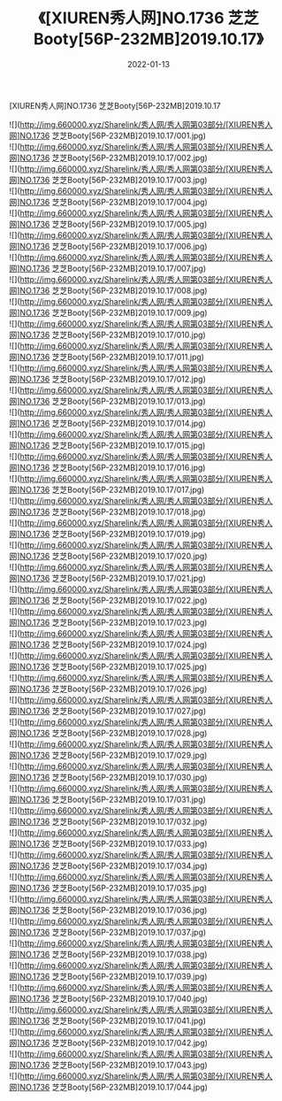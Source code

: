 ﻿---
layout: post
title:  《[XIUREN秀人网]NO.1736 芝芝Booty[56P-232MB]2019.10.17》
date:   2022-01-13
img: http://img.660000.xyz/Sharelink/秀人网/秀人网第03部分/[XIUREN秀人网]NO.1736 芝芝Booty[56P-232MB]2019.10.17/000.jpg
categories: [美女, 清纯, 唯美]
---

[XIUREN秀人网]NO.1736 芝芝Booty[56P-232MB]2019.10.17

 ![](http://img.660000.xyz/Sharelink/秀人网/秀人网第03部分/[XIUREN秀人网]NO.1736 芝芝Booty[56P-232MB]2019.10.17/001.jpg) <br>![](http://img.660000.xyz/Sharelink/秀人网/秀人网第03部分/[XIUREN秀人网]NO.1736 芝芝Booty[56P-232MB]2019.10.17/002.jpg) <br>![](http://img.660000.xyz/Sharelink/秀人网/秀人网第03部分/[XIUREN秀人网]NO.1736 芝芝Booty[56P-232MB]2019.10.17/003.jpg) <br>![](http://img.660000.xyz/Sharelink/秀人网/秀人网第03部分/[XIUREN秀人网]NO.1736 芝芝Booty[56P-232MB]2019.10.17/004.jpg) <br>![](http://img.660000.xyz/Sharelink/秀人网/秀人网第03部分/[XIUREN秀人网]NO.1736 芝芝Booty[56P-232MB]2019.10.17/005.jpg) <br>![](http://img.660000.xyz/Sharelink/秀人网/秀人网第03部分/[XIUREN秀人网]NO.1736 芝芝Booty[56P-232MB]2019.10.17/006.jpg) <br>![](http://img.660000.xyz/Sharelink/秀人网/秀人网第03部分/[XIUREN秀人网]NO.1736 芝芝Booty[56P-232MB]2019.10.17/007.jpg) <br>![](http://img.660000.xyz/Sharelink/秀人网/秀人网第03部分/[XIUREN秀人网]NO.1736 芝芝Booty[56P-232MB]2019.10.17/008.jpg) <br>![](http://img.660000.xyz/Sharelink/秀人网/秀人网第03部分/[XIUREN秀人网]NO.1736 芝芝Booty[56P-232MB]2019.10.17/009.jpg) <br>![](http://img.660000.xyz/Sharelink/秀人网/秀人网第03部分/[XIUREN秀人网]NO.1736 芝芝Booty[56P-232MB]2019.10.17/010.jpg) <br>![](http://img.660000.xyz/Sharelink/秀人网/秀人网第03部分/[XIUREN秀人网]NO.1736 芝芝Booty[56P-232MB]2019.10.17/011.jpg) <br>![](http://img.660000.xyz/Sharelink/秀人网/秀人网第03部分/[XIUREN秀人网]NO.1736 芝芝Booty[56P-232MB]2019.10.17/012.jpg) <br>![](http://img.660000.xyz/Sharelink/秀人网/秀人网第03部分/[XIUREN秀人网]NO.1736 芝芝Booty[56P-232MB]2019.10.17/013.jpg) <br>![](http://img.660000.xyz/Sharelink/秀人网/秀人网第03部分/[XIUREN秀人网]NO.1736 芝芝Booty[56P-232MB]2019.10.17/014.jpg) <br>![](http://img.660000.xyz/Sharelink/秀人网/秀人网第03部分/[XIUREN秀人网]NO.1736 芝芝Booty[56P-232MB]2019.10.17/015.jpg) <br>![](http://img.660000.xyz/Sharelink/秀人网/秀人网第03部分/[XIUREN秀人网]NO.1736 芝芝Booty[56P-232MB]2019.10.17/016.jpg) <br>![](http://img.660000.xyz/Sharelink/秀人网/秀人网第03部分/[XIUREN秀人网]NO.1736 芝芝Booty[56P-232MB]2019.10.17/017.jpg) <br>![](http://img.660000.xyz/Sharelink/秀人网/秀人网第03部分/[XIUREN秀人网]NO.1736 芝芝Booty[56P-232MB]2019.10.17/018.jpg) <br>![](http://img.660000.xyz/Sharelink/秀人网/秀人网第03部分/[XIUREN秀人网]NO.1736 芝芝Booty[56P-232MB]2019.10.17/019.jpg) <br>![](http://img.660000.xyz/Sharelink/秀人网/秀人网第03部分/[XIUREN秀人网]NO.1736 芝芝Booty[56P-232MB]2019.10.17/020.jpg) <br>![](http://img.660000.xyz/Sharelink/秀人网/秀人网第03部分/[XIUREN秀人网]NO.1736 芝芝Booty[56P-232MB]2019.10.17/021.jpg) <br>![](http://img.660000.xyz/Sharelink/秀人网/秀人网第03部分/[XIUREN秀人网]NO.1736 芝芝Booty[56P-232MB]2019.10.17/022.jpg) <br>![](http://img.660000.xyz/Sharelink/秀人网/秀人网第03部分/[XIUREN秀人网]NO.1736 芝芝Booty[56P-232MB]2019.10.17/023.jpg) <br>![](http://img.660000.xyz/Sharelink/秀人网/秀人网第03部分/[XIUREN秀人网]NO.1736 芝芝Booty[56P-232MB]2019.10.17/024.jpg) <br>![](http://img.660000.xyz/Sharelink/秀人网/秀人网第03部分/[XIUREN秀人网]NO.1736 芝芝Booty[56P-232MB]2019.10.17/025.jpg) <br>![](http://img.660000.xyz/Sharelink/秀人网/秀人网第03部分/[XIUREN秀人网]NO.1736 芝芝Booty[56P-232MB]2019.10.17/026.jpg) <br>![](http://img.660000.xyz/Sharelink/秀人网/秀人网第03部分/[XIUREN秀人网]NO.1736 芝芝Booty[56P-232MB]2019.10.17/027.jpg) <br>![](http://img.660000.xyz/Sharelink/秀人网/秀人网第03部分/[XIUREN秀人网]NO.1736 芝芝Booty[56P-232MB]2019.10.17/028.jpg) <br>![](http://img.660000.xyz/Sharelink/秀人网/秀人网第03部分/[XIUREN秀人网]NO.1736 芝芝Booty[56P-232MB]2019.10.17/029.jpg) <br>![](http://img.660000.xyz/Sharelink/秀人网/秀人网第03部分/[XIUREN秀人网]NO.1736 芝芝Booty[56P-232MB]2019.10.17/030.jpg) <br>![](http://img.660000.xyz/Sharelink/秀人网/秀人网第03部分/[XIUREN秀人网]NO.1736 芝芝Booty[56P-232MB]2019.10.17/031.jpg) <br>![](http://img.660000.xyz/Sharelink/秀人网/秀人网第03部分/[XIUREN秀人网]NO.1736 芝芝Booty[56P-232MB]2019.10.17/032.jpg) <br>![](http://img.660000.xyz/Sharelink/秀人网/秀人网第03部分/[XIUREN秀人网]NO.1736 芝芝Booty[56P-232MB]2019.10.17/033.jpg) <br>![](http://img.660000.xyz/Sharelink/秀人网/秀人网第03部分/[XIUREN秀人网]NO.1736 芝芝Booty[56P-232MB]2019.10.17/034.jpg) <br>![](http://img.660000.xyz/Sharelink/秀人网/秀人网第03部分/[XIUREN秀人网]NO.1736 芝芝Booty[56P-232MB]2019.10.17/035.jpg) <br>![](http://img.660000.xyz/Sharelink/秀人网/秀人网第03部分/[XIUREN秀人网]NO.1736 芝芝Booty[56P-232MB]2019.10.17/036.jpg) <br>![](http://img.660000.xyz/Sharelink/秀人网/秀人网第03部分/[XIUREN秀人网]NO.1736 芝芝Booty[56P-232MB]2019.10.17/037.jpg) <br>![](http://img.660000.xyz/Sharelink/秀人网/秀人网第03部分/[XIUREN秀人网]NO.1736 芝芝Booty[56P-232MB]2019.10.17/038.jpg) <br>![](http://img.660000.xyz/Sharelink/秀人网/秀人网第03部分/[XIUREN秀人网]NO.1736 芝芝Booty[56P-232MB]2019.10.17/039.jpg) <br>![](http://img.660000.xyz/Sharelink/秀人网/秀人网第03部分/[XIUREN秀人网]NO.1736 芝芝Booty[56P-232MB]2019.10.17/040.jpg) <br>![](http://img.660000.xyz/Sharelink/秀人网/秀人网第03部分/[XIUREN秀人网]NO.1736 芝芝Booty[56P-232MB]2019.10.17/041.jpg) <br>![](http://img.660000.xyz/Sharelink/秀人网/秀人网第03部分/[XIUREN秀人网]NO.1736 芝芝Booty[56P-232MB]2019.10.17/042.jpg) <br>![](http://img.660000.xyz/Sharelink/秀人网/秀人网第03部分/[XIUREN秀人网]NO.1736 芝芝Booty[56P-232MB]2019.10.17/043.jpg) <br>![](http://img.660000.xyz/Sharelink/秀人网/秀人网第03部分/[XIUREN秀人网]NO.1736 芝芝Booty[56P-232MB]2019.10.17/044.jpg) <br>